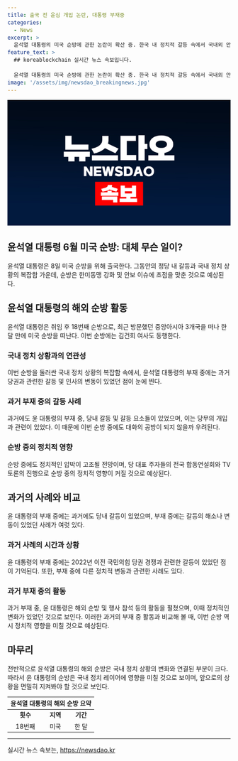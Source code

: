 ```yaml
---
title: 출국 전 윤심 개입 논란, 대통령 부재중
categories:
  - News
excerpt: >
  윤석열 대통령의 미국 순방에 관한 논란이 확산 중. 한국 내 정치적 갈등 속에서 국내외 안보 이슈에 초점을 맞춘 순방의 시점이 주목되는 가운데, 국민의힘 당권 경쟁과 관련된 김 여사 문자 읽씹 논란이 재차 불거지면서 윤 대통령 부재 기간마다 당 내부 갈등이 고조되고 있다. 윤 대통령의 해외 순방은 그동안의 당 내 정리와 갈등 해소와 연관되어 있으며, 순방 중에도 당 대표 주자들 간의 압박과 갈등이 예상된다. 전당대회 전까지 윤 대통령 부재 기간을 활용한 갈등 격화 가능성이 높아 보인다.
feature_text: >
  ## koreablockchain 실시간 뉴스 속보입니다.

  윤석열 대통령의 미국 순방에 관한 논란이 확산 중. 한국 내 정치적 갈등 속에서 국내외 안보 이슈에 초점을 맞춘 순방의 시점이 주목되는 가운데, 국민의힘 당권 경쟁과 관련된 김 여사 문자 읽씹 논란이 재차 불거지면서 윤 대통령 부재 기간마다 당 내부 갈등이 고조되고 있다. 윤 대통령의 해외 순방은 그동안의 당 내 정리와 갈등 해소와 연관되어 있으며, 순방 중에도 당 대표 주자들 간의 압박과 갈등이 예상된다. 전당대회 전까지 윤 대통령 부재 기간을 활용한 갈등 격화 가능성이 높아 보인다.
image: '/assets/img/newsdao_breakingnews.jpg'
---
```


<p><img src="/assets/img/newsdao_breakingnews.jpg" alt="koreablockchain 속보" /></p>

<h2>윤석열 대통령 6월 미국 순방: 대체 무슨 일이?</h2>

<p data-ke-size="size16">윤석열 대통령은 8일 미국 순방을 위해 출국한다. 그동안의 정당 내 갈등과 국내 정치 상황의 복잡함 가운데, 순방은 한미동맹 강화 및 안보 이슈에 초점을 맞춘 것으로 예상된다.</p>

<h2>윤석열 대통령의 해외 순방 활동</h2>

<p data-ke-size="size16">윤석열 대통령은 취임 후 18번째 순방으로, 최근 방문했던 중앙아시아 3개국을 떠나 한 달 만에 미국 순방을 떠난다. 이번 순방에는 김건희 여사도 동행한다.</p>

<h3>국내 정치 상황과의 연관성</h3>

<p data-ke-size="size16">이번 순방을 둘러싼 국내 정치 상황의 복잡함 속에서, 윤석열 대통령의 부재 중에는 과거 당권과 관련한 갈등 및 인사의 변동이 있었던 점이 눈에 띈다.</p>

<h3>과거 부재 중의 갈등 사례</h3>

<p data-ke-size="size16">과거에도 윤 대통령의 부재 중, 당내 갈등 및 갈등 요소들이 있었으며, 이는 당무의 개입과 관련이 있었다. 이 때문에 이번 순방 중에도 대화의 공방이 되지 않을까 우려된다.</p>

<h3>순방 중의 정치적 영향</h3>

<p data-ke-size="size16">순방 중에도 정치적인 압박이 고조될 전망이며, 당 대표 주자들의 전국 합동연설회와 TV토론의 진행으로 순방 중의 정치적 영향이 커질 것으로 예상된다.</p>

<h2>과거의 사례와 비교</h2>

<p data-ke-size="size16">윤 대통령의 부재 중에는 과거에도 당내 갈등이 있었으며, 부재 중에는 갈등의 해소나 변동이 있었던 사례가 여럿 있다.</p>

<h3>과거 사례의 시간과 상황</h3>

<p data-ke-size="size16">윤 대통령의 부재 중에는 2022년 이전 국민의힘 당권 경쟁과 관련한 갈등이 있었던 점이 기억된다. 또한, 부재 중에 다른 정치적 변동과 관련한 사례도 있다.</p>

<h3>과거 부재 중의 활동</h3>

<p data-ke-size="size16">과거 부재 중, 윤 대통령은 해외 순방 및 행사 참석 등의 활동을 펼쳤으며, 이때 정치적인 변화가 있었던 것으로 보인다. 이러한 과거의 부재 중 활동과 비교해 볼 때, 이번 순방 역시 정치적 영향을 미칠 것으로 예상된다.</p>

<h2>마무리</h2>

<p data-ke-size="size16">전반적으로 윤석열 대통령의 해외 순방은 국내 정치 상황의 변화와 연결된 부분이 크다. 따라서 윤 대통령의 순방은 국내 정치 레이어에 영향을 미칠 것으로 보이며, 앞으로의 상황을 면밀히 지켜봐야 할 것으로 보인다.</p>

<table>
<thead>
<tr>
<th colspan="3">윤석열 대통령의 해외 순방 요약</th>
</tr>
</thead>
<tbody>
<tr>
<td style="text-align: center; height: 17px;"><b>횟수</b></td>
<td style="text-align: center; height: 17px;"><b>지역</b></td>
<td style="text-align: center; height: 17px;"><b>기간</b></td>
</tr>
<tr>
<td style="text-align: center; height: 17px;">18번째</td>
<td style="text-align: center; height: 17px;">미국</td>
<td style="text-align: center; height: 17px;">한 달</td>
</tr>
</tbody>
</table>

<hr>
실시간 뉴스 속보는, <a href="https://newsdao.kr" rel="dofollow">https://newsdao.kr</a>


